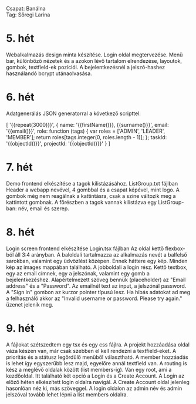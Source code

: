 Csapat: Banálna \
Tag: Sőregi Larina

# 5. hét
Webalkalmazás design minta készítése. Login oldal megtervezése. Menü bar, különböző nézetek és a azokon lévő tartalom elrendezése, layoutok, gombok, textfield-ek pozíciói. A bejelentkezésnél a jelszó-hashez használandó bcrypt utánaolvasása.

# 6. hét
Adatgenerálás JSON generatorral a következő scripttel: 

[
    '{{repeat(3000)}}',
    {
        name: '{{firstName()}}, {{surname()}}',
        email: '{{email()}}',
        role: function (tags) {
            var roles = ['ADMIN', 'LEADER', 'MEMBER'];
            return roles[tags.integer(0, roles.length - 1)];
        };
        taskId: '{{objectId()}}',
        projectId: '{{objectId()}}'
    }
]

# 7. hét
Demo frontend elkészítése a tagok kilistázásához. 
ListGroup.txt fájlban
Header a webapp nevével, 4 gombbal és a csapat képével, mint logo. 
A gombok még nem reagálnak a kattintásra, csak a színe változik meg a kattintott gombnak. 
A főrészben a tagok vannak kilistázva egy ListGroup-ban: név, email és szerep.

# 8. hét
Login screen frontend elkészítése
Login.tsx fájlban
Az oldal kettő flexbox-ból áll 3:4 arányban. 
A baloldali tartalmazza az alkalmazás nevét a balfelső sarokban, valamint egy üdvözlést középen.
Ennek háttere egy kép. Minden kép az images mappában található.
A jobboldali a login rész. 
Kettő textbox, egy az email címnek, egy a jelszónak, valamint egy gomb a bejelentkezéshez. 
Alapértelmezett szöveg bennük (placeholder) az "Email address" és a "Password".
Az emailnél text az input, a jelszónál password. 
A "Sign in" gombon az kurzor pointer típusú lesz. 
Ha hibás adatokat ad meg a felhasználó akkor az "Invalid username or password. Please try again." üzenet jelenik meg. 

# 9. hét
A fájlokat szétszedtem egy tsx és egy css fájlra. 
A projekt hozzáadása oldal váza készen van, már csak szebben el kell rendezni a textfield-eket.
A prioritás és a státusz legördülő menüből választható. A member hozzáadás is lehet így egyszerűbb lesz majd, egyelőre annál textfield van.
A routing is kész a meglévő oldalak között (list members-ig).
Van egy root, ami a kezdőoldal. Itt található két opció a Login és a Create Account.
A Login az előző héten elkészített login oldalra navigál. 
A Create Account oldal jelenleg hasonlóan néz ki, más szöveggel. 
A login oldalon az admin név és admin jelszóval tovább lehet lépni a list members oldalra. 
